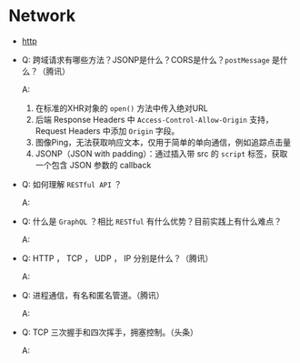 # Network

- [http](/network_protocol/index)

- Q: 跨域请求有哪些方法？JSONP是什么？CORS是什么？`postMessage` 是什么？（腾讯）

  A:
  1. 在标准的XHR对象的 `open()` 方法中传入绝对URL
  2. 后端 Response Headers 中 `Access-Control-Allow-Origin` 支持，Request Headers 中添加 `Origin` 字段。
  3. 图像Ping，无法获取响应文本，仅用于简单的单向通信，例如追踪点击量
  4. JSONP（JSON with padding）：通过插入带 src 的 `script` 标签，获取一个包含 JSON 参数的 callback

- Q: 如何理解 `RESTful API` ？

  A:

- Q: 什么是 `GraphQL` ？相比 `RESTful` 有什么优势？目前实践上有什么难点？

  A:

- Q: HTTP ， TCP ， UDP ， IP 分别是什么？（腾讯）

  A:

- Q: 进程通信，有名和匿名管道。（腾讯）

  A:

- Q: TCP 三次握手和四次挥手，拥塞控制。（头条）

  A: